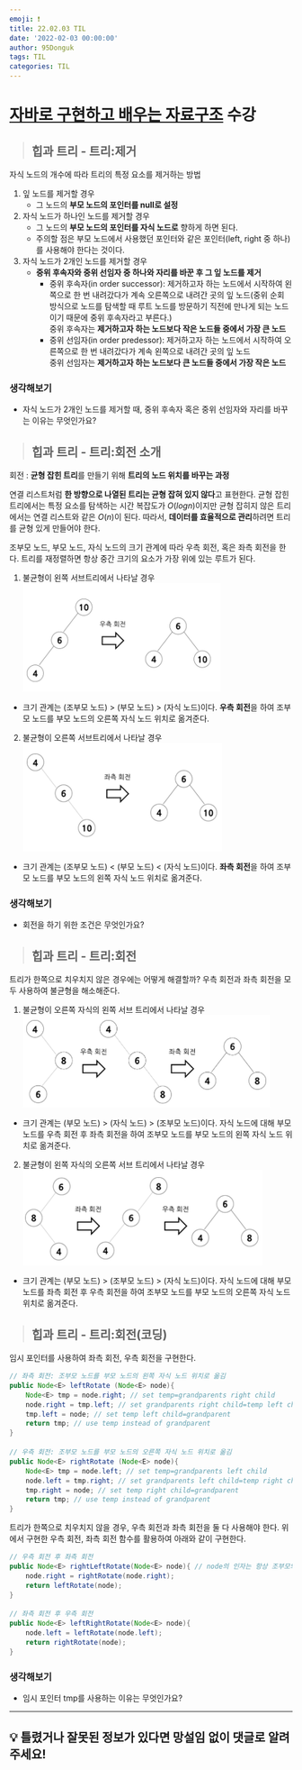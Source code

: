 ```yaml
---
emoji: ❗
title: 22.02.03 TIL
date: '2022-02-03 00:00:00'
author: 95Donguk
tags: TIL
categories: TIL
---
```


# [자바로 구현하고 배우는 자료구조](https://www.boostcourse.org/cs204) 수강

> ## 힙과 트리 - 트리:제거
자식 노드의 개수에 따라 트리의 특정 요소를 제거하는 방법
1. 잎 노드를 제거할 경우
	* 그 노드의 **부모 노드의 포인터를 null로 설정**
2. 자식 노드가 하나인 노드를 제거할 경우
	* 그 노드의 **부모 노드의 포인터를 자식 노드로** 향하게 하면 된다.
	* 주의할 점은 부모 노드에서 사용했던 포인터와 같은 포인터(left, right 중 하나)를 사용해야 한다는 것이다.
3. 자식 노드가 2개인 노드를 제거할 경우
	* **중위 후속자와 중위 선임자 중 하나와 자리를 바꾼 후 그 잎 노드를 제거**
		* 중위 후속자(in order successor): 제거하고자 하는 노드에서 시작하여 왼쪽으로 한 번 내려갔다가 계속 오른쪽으로 내려간 곳의 잎 노드(중위 순회 방식으로 노드를 탐색할 때 루트 노드를 방문하기 직전에 만나게 되는 노드이기 때문에 중위 후속자라고 부른다.)<br>중위 후속자는 **제거하고자 하는 노드보다 작은 노드들 중에서 가장 큰 노드**
		* 중위 선임자(in order predessor): 제거하고자 하는 노드에서 시작하여 오른쪽으로 한 번 내려갔다가 계속 왼쪽으로 내려간 곳의 잎 노드<br>중위 선임자는 **제거하고자 하는 노드보다 큰 노드들 중에서 가장 작은 노드**

### 생각해보기
* 자식 노드가 2개인 노드를 제거할 때, 중위 후속자 혹은 중위 선임자와 자리를 바꾸는 이유는 무엇인가요?

> ## 힙과 트리 - 트리:회전 소개

회전 : **균형 잡힌 트리**를 만들기 위해 **트리의 노드 위치를 바꾸는 과정**

연결 리스트처럼 **한 방향으로 나열된 트리는 균형 잡혀 있지 않다**고 표현한다. 균형 잡힌 트리에서는 특정 요소를 탐색하는 시간 복잡도가 $O(logn)$이지만 균형 잡히지 않은 트리에서는 연결 리스트와 같은 $O(n)$이 된다. 따라서, **데이터를 효율적으로 관리**하려면 트리를 균형 있게 만들어야 한다. 

조부모 노드, 부모 노드, 자식 노드의 크기 관계에 따라 우측 회전, 혹은 좌측 회전을 한다.
트리를 재정렬하면 항상 중간 크기의 요소가 가장 위에 있는 루트가 된다.

1. 불균형이 왼쪽 서브트리에서 나타날 경우
![Heap&Tree_example1rotation.PNG](Heap&Tree_example1rotation.PNG)
* 크기 관계는 (조부모 노드) > (부모 노드) > (자식 노드)이다. **우측 회전**을 하여 조부모 노드를 부모 노드의 오른쪽 자식 노드 위치로 옮겨준다.

2. 불균형이 오른쪽 서브트리에서 나타날 경우
![Heap&Tree_example2rotation.PNG](Heap&Tree_example2rotation.PNG)
* 크기 관계는 (조부모 노드) < (부모 노드) < (자식 노드)이다. **좌측 회전**을 하여 조부모 노드를 부모 노드의 왼쪽 자식 노드 위치로 옮겨준다.

### 생각해보기
* 회전을 하기 위한 조건은 무엇인가요?

> ## 힙과 트리 - 트리:회전

트리가 한쪽으로 치우치지 않은 경우에는 어떻게 해결할까?
우측 회전과 좌측 회전을 모두 사용하여 불균형을 해소해준다.

1. 불균형이 오른쪽 자식의 왼쪽 서브 트리에서 나타날 경우
![Heap&Tree_example3rotation.PNG](Heap&Tree_example3rotation.PNG)
* 크기 관계는 (부모 노드) > (자식 노드) > (조부모 노드)이다. 자식 노드에 대해 부모 노드를 우측 회전 후 좌측 회전을 하여 조부모 노드를 부모 노드의 왼쪽 자식 노드 위치로 옮겨준다.

2. 불균형이 왼쪽 자식의 오른쪽 서브 트리에서 나타날 경우
![Heap&Tree_example4rotation.PNG](Heap&Tree_example4rotation.PNG)
* 크기 관계는 (부모 노드) > (조부모 노드) > (자식 노드)이다. 자식 노드에 대해 부모 노드를 좌측 회전 후 우측 회전을 하여 조부모 노드를 부모 노드의 오른쪽 자식 노드 위치로 옮겨준다.

> ## 힙과 트리 - 트리:회전(코딩)

임시 포인터를 사용하여 좌측 회전, 우측 회전을 구현한다.
```java
// 좌측 회전: 조부모 노드를 부모 노드의 왼쪽 자식 노드 위치로 옮김
public Node<E> leftRotate (Node<E> node){
	Node<E> tmp = node.right; // set temp=grandparents right child
	node.right = tmp.left; // set grandparents right child=temp left child
	tmp.left = node; // set temp left child=grandparent 
	return tmp; // use temp instead of grandparent
}

// 우측 회전: 조부모 노드를 부모 노드의 오른쪽 자식 노드 위치로 옮김
public Node<E> rightRotate (Node<E> node){
	Node<E> tmp = node.left; // set temp=grandparents left child
	node.left = tmp.right; // set grandparents left child=temp right child
	tmp.right = node; // set temp right child=grandparent 
	return tmp; // use temp instead of grandparent
}
```

트리가 한쪽으로 치우치지 않을 경우, 우측 회전과 좌측 회전을 둘 다 사용해야 한다. 위에서 구현한 우측 회전, 좌측 회전 함수를 활용하여 아래와 같이 구현한다.
```java
// 우측 회전 후 좌측 회전
public Node<E> rightLeftRotate(Node<E> node){ // node의 인자는 항상 조부모의 노드로 전달한다.
	node.right = rightRotate(node.right);
	return leftRotate(node);
}

// 좌측 회전 후 우측 회전
public Node<E> leftRightRotate(Node<E> node){
	node.left = leftRotate(node.left);
	return rightRotate(node);
}
```

### 생각해보기
* 임시 포인터 tmp를 사용하는 이유는 무엇인가요?

***
## 💡 틀렸거나 잘못된 정보가 있다면 망설임 없이 댓글로 알려주세요!

